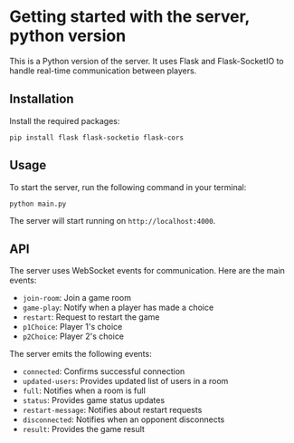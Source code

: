 # Getting started with the server, python version

This is a Python version of the server. It uses Flask and Flask-SocketIO to handle real-time communication between players.

## Installation

Install the required packages:

```
pip install flask flask-socketio flask-cors
```

## Usage

To start the server, run the following command in your terminal:

```
python main.py
```

The server will start running on `http://localhost:4000`.

## API

The server uses WebSocket events for communication. Here are the main events:

- `join-room`: Join a game room
- `game-play`: Notify when a player has made a choice
- `restart`: Request to restart the game
- `p1Choice`: Player 1's choice
- `p2Choice`: Player 2's choice

The server emits the following events:

- `connected`: Confirms successful connection
- `updated-users`: Provides updated list of users in a room
- `full`: Notifies when a room is full
- `status`: Provides game status updates
- `restart-message`: Notifies about restart requests
- `disconnected`: Notifies when an opponent disconnects
- `result`: Provides the game result

